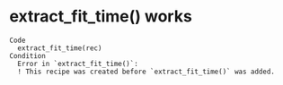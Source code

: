 # extract_fit_time() works

    Code
      extract_fit_time(rec)
    Condition
      Error in `extract_fit_time()`:
      ! This recipe was created before `extract_fit_time()` was added.

